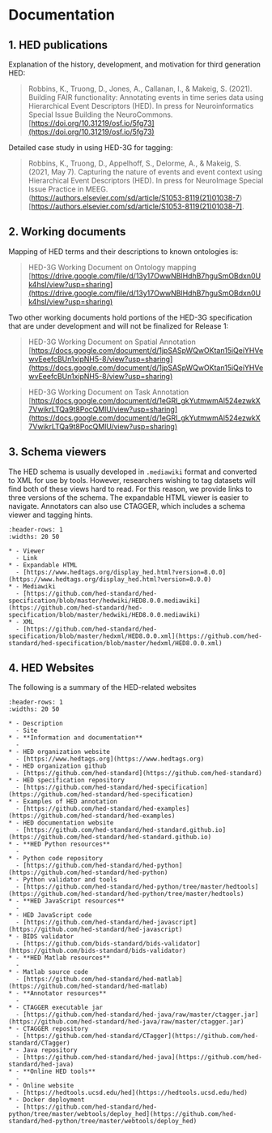 # Documentation


## 1. HED publications

Explanation of the history, development, and motivation for third generation HED: 

> Robbins, K., Truong, D., Jones, A., Callanan, I., & Makeig, S. (2021).
> Building FAIR functionality: Annotating events in time series data using Hierarchical Event Descriptors (HED).
> In press for Neuroinformatics Special Issue Building the NeuroCommons.
> [https://doi.org/10.31219/osf.io/5fg73](https://doi.org/10.31219/osf.io/5fg73)

Detailed case study in using HED-3G for tagging:

> Robbins, K., Truong, D., Appelhoff, S., Delorme, A., & Makeig, S. (2021, May 7). 
> Capturing the nature of events and event context using Hierarchical Event Descriptors (HED). 
> In press for NeuroImage Special Issue Practice in MEEG.
> (https://authors.elsevier.com/sd/article/S1053-8119(21)01038-7)[https://authors.elsevier.com/sd/article/S1053-8119(21)01038-7].

## 2. Working documents

Mapping of HED terms and their descriptions to known ontologies is:

> HED-3G Working Document on Ontology mapping
> [https://drive.google.com/file/d/13y17OwwNBlHdhB7hguSmOBdxn0Uk4hsI/view?usp=sharing](https://drive.google.com/file/d/13y17OwwNBlHdhB7hguSmOBdxn0Uk4hsI/view?usp=sharing)

Two other working documents hold portions of the HED-3G specification that are under development 
and will not be finalized for Release 1:

> HED-3G Working Document on Spatial Annotation
> [https://docs.google.com/document/d/1jpSASpWQwOKtan15iQeiYHVewvEeefcBUn1xipNH5-8/view?usp=sharing](https://docs.google.com/document/d/1jpSASpWQwOKtan15iQeiYHVewvEeefcBUn1xipNH5-8/view?usp=sharing)

> HED-3G Working Document on Task Annotation
> [https://docs.google.com/document/d/1eGRI_gkYutmwmAl524ezwkX7VwikrLTQa9t8PocQMlU/view?usp=sharing](https://docs.google.com/document/d/1eGRI_gkYutmwmAl524ezwkX7VwikrLTQa9t8PocQMlU/view?usp=sharing)

## 3. Schema viewers

The HED schema is usually developed in `.mediawiki` format and converted to XML for use by tools.
However, researchers wishing to tag datasets will find both of these views hard to read. 
For this reason, we provide links to three versions of the schema. The expandable
HTML viewer is easier to navigate. Annotators can also use CTAGGER, which includes a schema viewer
and tagging hints.

`````{list-table} HED web-based schema vocabulary viewers.
:header-rows: 1
:widths: 20 50

* - Viewer
  - Link
* - Expandable HTML	
  - [https://www.hedtags.org/display_hed.html?version=8.0.0](https://www.hedtags.org/display_hed.html?version=8.0.0)
* - Mediawiki	
  - [https://github.com/hed-standard/hed-specification/blob/master/hedwiki/HED8.0.0.mediawiki](https://github.com/hed-standard/hed-specification/blob/master/hedwiki/HED8.0.0.mediawiki)
* - XML	
  - [https://github.com/hed-standard/hed-specification/blob/master/hedxml/HED8.0.0.xml](https://github.com/hed-standard/hed-specification/blob/master/hedxml/HED8.0.0.xml)
`````  

## 4. HED Websites

The following is a summary of the HED-related websites


`````{list-table} HED websites.
:header-rows: 1
:widths: 20 50

* - Description
  - Site
* - **Information and documentation**
  -
* - HED organization website	
  - [https://www.hedtags.org](https://www.hedtags.org)
* - HED organization github	
  - [https://github.com/hed-standard](https://github.com/hed-standard)
* - HED specification repository	
  - [https://github.com/hed-standard/hed-specification](https://github.com/hed-standard/hed-specification)
* - Examples of HED annotation
  - [https://github.com/hed-standard/hed-examples](https://github.com/hed-standard/hed-examples)
* - HED documentation website
  - [https://github.com/hed-standard/hed-standard.github.io](https://github.com/hed-standard/hed-standard.github.io)  
* - **HED Python resources**
  - 
* - Python code repository	
  - [https://github.com/hed-standard/hed-python](https://github.com/hed-standard/hed-python)
* - Python validator and tools	
  - [https://github.com/hed-standard/hed-python/tree/master/hedtools](https://github.com/hed-standard/hed-python/tree/master/hedtools)
* - **HED JavaScript resources**
  -
* - HED JavaScript code	
  - [https://github.com/hed-standard/hed-javascript](https://github.com/hed-standard/hed-javascript)
* - BIDS validator	
  - [https://github.com/bids-standard/bids-validator](https://github.com/bids-standard/bids-validator)
* - **HED Matlab resources**
  -
* - Matlab source code	
  - [https://github.com/hed-standard/hed-matlab](https://github.com/hed-standard/hed-matlab)
* - **Annotator resources**
  -
* - CTAGGER executable jar	
  - [https://github.com/hed-standard/hed-java/raw/master/ctagger.jar](https://github.com/hed-standard/hed-java/raw/master/ctagger.jar)
* - CTAGGER repository	
  - [https://github.com/hed-standard/CTagger](https://github.com/hed-standard/CTagger)
* - Java repository	
  - [https://github.com/hed-standard/hed-java](https://github.com/hed-standard/hed-java)
* - **Online HED tools**
  -
* - Online website	
  - [https://hedtools.ucsd.edu/hed](https://hedtools.ucsd.edu/hed)
* - Docker deployment	
  - [https://github.com/hed-standard/hed-python/tree/master/webtools/deploy_hed](https://github.com/hed-standard/hed-python/tree/master/webtools/deploy_hed)
`````
